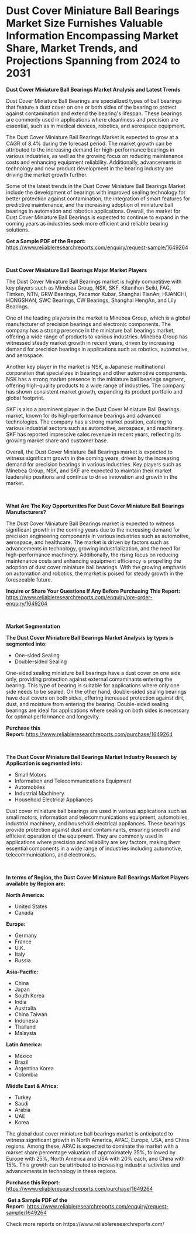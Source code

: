 <p><h1>Dust Cover Miniature Ball Bearings Market Size Furnishes Valuable Information Encompassing Market Share, Market Trends, and Projections Spanning from 2024 to 2031</h1></p><p><strong>Dust Cover Miniature Ball Bearings Market Analysis and Latest Trends</strong></p>
<p><p>Dust Cover Miniature Ball Bearings are specialized types of ball bearings that feature a dust cover on one or both sides of the bearing to protect against contamination and extend the bearing's lifespan. These bearings are commonly used in applications where cleanliness and precision are essential, such as in medical devices, robotics, and aerospace equipment.</p><p>The Dust Cover Miniature Ball Bearings Market is expected to grow at a CAGR of 8.4% during the forecast period. The market growth can be attributed to the increasing demand for high-performance bearings in various industries, as well as the growing focus on reducing maintenance costs and enhancing equipment reliability. Additionally, advancements in technology and new product development in the bearing industry are driving the market growth further.</p><p>Some of the latest trends in the Dust Cover Miniature Ball Bearings Market include the development of bearings with improved sealing technology for better protection against contamination, the integration of smart features for predictive maintenance, and the increasing adoption of miniature ball bearings in automation and robotics applications. Overall, the market for Dust Cover Miniature Ball Bearings is expected to continue to expand in the coming years as industries seek more efficient and reliable bearing solutions.</p></p>
<p><strong>Get a Sample PDF of the Report:&nbsp;</strong> <a href="https://www.reliableresearchreports.com/enquiry/request-sample/1649264">https://www.reliableresearchreports.com/enquiry/request-sample/1649264</a></p>
<p>&nbsp;</p>
<p><strong>Dust Cover Miniature Ball Bearings Major Market Players</strong></p>
<p><p>The Dust Cover Miniature Ball Bearings market is highly competitive with key players such as Minebea Group, NSK, SKF, Kitanihon Seiki, FAG, Timken, NTN, GRW Bearings, Pacamor Kubar, Shanghai TianAn, HUANCHI, HONGSHAN, SWC Bearings, CW Bearings, Shanghai HengAn, and Lily Bearings. </p><p>One of the leading players in the market is Minebea Group, which is a global manufacturer of precision bearings and electronic components. The company has a strong presence in the miniature ball bearings market, offering a wide range of products to various industries. Minebea Group has witnessed steady market growth in recent years, driven by increasing demand for precision bearings in applications such as robotics, automotive, and aerospace.</p><p>Another key player in the market is NSK, a Japanese multinational corporation that specializes in bearings and other automotive components. NSK has a strong market presence in the miniature ball bearings segment, offering high-quality products to a wide range of industries. The company has shown consistent market growth, expanding its product portfolio and global footprint.</p><p>SKF is also a prominent player in the Dust Cover Miniature Ball Bearings market, known for its high-performance bearings and advanced technologies. The company has a strong market position, catering to various industrial sectors such as automotive, aerospace, and machinery. SKF has reported impressive sales revenue in recent years, reflecting its growing market share and customer base.</p><p>Overall, the Dust Cover Miniature Ball Bearings market is expected to witness significant growth in the coming years, driven by the increasing demand for precision bearings in various industries. Key players such as Minebea Group, NSK, and SKF are expected to maintain their market leadership positions and continue to drive innovation and growth in the market.</p></p>
<p>&nbsp;</p>
<p><strong>What Are The Key Opportunities For Dust Cover Miniature Ball Bearings Manufacturers?</strong></p>
<p><p>The Dust Cover Miniature Ball Bearings market is expected to witness significant growth in the coming years due to the increasing demand for precision engineering components in various industries such as automotive, aerospace, and healthcare. The market is driven by factors such as advancements in technology, growing industrialization, and the need for high-performance machinery. Additionally, the rising focus on reducing maintenance costs and enhancing equipment efficiency is propelling the adoption of dust cover miniature ball bearings. With the growing emphasis on automation and robotics, the market is poised for steady growth in the foreseeable future.</p></p>
<p><strong>Inquire or Share Your Questions If Any Before Purchasing This Report:</strong> <a href="https://www.reliableresearchreports.com/enquiry/pre-order-enquiry/1649264">https://www.reliableresearchreports.com/enquiry/pre-order-enquiry/1649264</a></p>
<p>&nbsp;</p>
<p><strong>Market Segmentation</strong></p>
<p><strong>The Dust Cover Miniature Ball Bearings Market Analysis by types is segmented into:</strong></p>
<p><ul><li>One-sided Sealing</li><li>Double-sided Sealing</li></ul></p>
<p><p>One-sided sealing miniature ball bearings have a dust cover on one side only, providing protection against external contaminants entering the bearing. This type of bearing is suitable for applications where only one side needs to be sealed. On the other hand, double-sided sealing bearings have dust covers on both sides, offering increased protection against dirt, dust, and moisture from entering the bearing. Double-sided sealing bearings are ideal for applications where sealing on both sides is necessary for optimal performance and longevity.</p></p>
<p><strong>Purchase this Report:&nbsp;</strong><a href="https://www.reliableresearchreports.com/purchase/1649264">https://www.reliableresearchreports.com/purchase/1649264</a></p>
<p>&nbsp;</p>
<p><strong>The Dust Cover Miniature Ball Bearings Market Industry Research by Application is segmented into:</strong></p>
<p><ul><li>Small Motors</li><li>Information and Telecommunications Equipment</li><li>Automobiles</li><li>Industrial Machinery</li><li>Household Electrical Appliances</li></ul></p>
<p><p>Dust cover miniature ball bearings are used in various applications such as small motors, information and telecommunications equipment, automobiles, industrial machinery, and household electrical appliances. These bearings provide protection against dust and contaminants, ensuring smooth and efficient operation of the equipment. They are commonly used in applications where precision and reliability are key factors, making them essential components in a wide range of industries including automotive, telecommunications, and electronics.</p></p>
<p>&nbsp;</p>
<p><strong>In terms of Region, the Dust Cover Miniature Ball Bearings Market Players available by Region are:</strong></p>
<p>
    <p> <strong> North America: </strong>
        <ul>
            <li>United States</li>
            <li>Canada</li>
        </ul>
        </p> 
    <p> <strong> Europe: </strong>
        <ul>
            <li>Germany</li>
            <li>France</li>
            <li>U.K.</li>
            <li>Italy</li>
            <li>Russia</li>
        </ul>
        </p> 
    <p> <strong> Asia-Pacific: </strong>
        <ul>
            <li>China</li>
            <li>Japan</li>
            <li>South Korea</li>
            <li>India</li>
            <li>Australia</li>
            <li>China Taiwan</li>
            <li>Indonesia</li>
            <li>Thailand</li>
            <li>Malaysia</li>
        </ul>
        </p> 
    <p> <strong> Latin America: </strong>
        <ul>
            <li>Mexico</li>
            <li>Brazil</li>
            <li>Argentina Korea</li>
            <li>Colombia</li>
        </ul>
        </p> 
    <p> <strong> Middle East & Africa: </strong>
        <ul>
            <li>Turkey</li>
            <li>Saudi</li>
            <li>Arabia</li>
            <li>UAE</li>
            <li>Korea</li>
        </ul>
    </p>
    </p>
<p><p>The global dust cover miniature ball bearings market is anticipated to witness significant growth in North America, APAC, Europe, USA, and China regions. Among these, APAC is expected to dominate the market with a market share percentage valuation of approximately 35%, followed by Europe with 25%, North America and USA with 20% each, and China with 15%. This growth can be attributed to increasing industrial activities and advancements in technology in these regions.</p></p>
<p><strong>Purchase this Report: </strong><a href="https://www.reliableresearchreports.com/purchase/1649264">https://www.reliableresearchreports.com/purchase/1649264</a></p>
<p>&nbsp;<strong>Get a Sample PDF of the Report:&nbsp;&nbsp;</strong><a href="https://www.reliableresearchreports.com/enquiry/request-sample/1649264">https://www.reliableresearchreports.com/enquiry/request-sample/1649264</a></p>
<p><strong></strong></p>
<p>Check more reports on https://www.reliableresearchreports.com/</p>